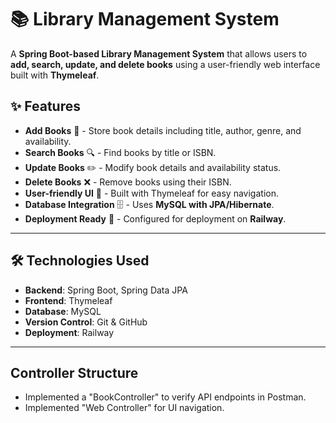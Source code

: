 # 📚 Library Management System

A **Spring Boot-based Library Management System** that allows users to **add, search, update, and delete books** using a user-friendly web interface built with **Thymeleaf**.

## ✨ Features
- **Add Books** 📖 - Store book details including title, author, genre, and availability.
- **Search Books** 🔍 - Find books by title or ISBN.
- **Update Books** ✏️ - Modify book details and availability status.
- **Delete Books** ❌ - Remove books using their ISBN.
- **User-friendly UI** 🎨 - Built with Thymeleaf for easy navigation.
- **Database Integration** 🗄️ - Uses **MySQL with JPA/Hibernate**.
- **Deployment Ready** 🚀 - Configured for deployment on **Railway**.

---

## 🛠️ Technologies Used
- **Backend**: Spring Boot, Spring Data JPA
- **Frontend**: Thymeleaf
- **Database**: MySQL
- **Version Control**: Git & GitHub
- **Deployment**: Railway

---
## Controller Structure
- Implemented a "BookController" to verify API endpoints in Postman.
- Implemented "Web Controller" for UI navigation.